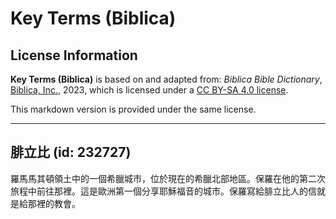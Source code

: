 # Key Terms (Biblica)

## License Information

**Key Terms (Biblica)** is based on and adapted from: _Biblica Bible Dictionary_, [Biblica, Inc.](https://www.biblica.com/), 2023, which is licensed under a [CC BY-SA 4.0 license](https://creativecommons.org/licenses/by-sa/4.0/legalcode.en).

This markdown version is provided under the same license.



--------------------------------

## 腓立比 (id: 232727)

羅馬馬其頓領土中的一個希臘城市，位於現在的希臘北部地區。保羅在他的第二次旅程中前往那裡。這是歐洲第一個分享耶穌福音的城市。保羅寫給腓立比人的信就是給那裡的教會。


